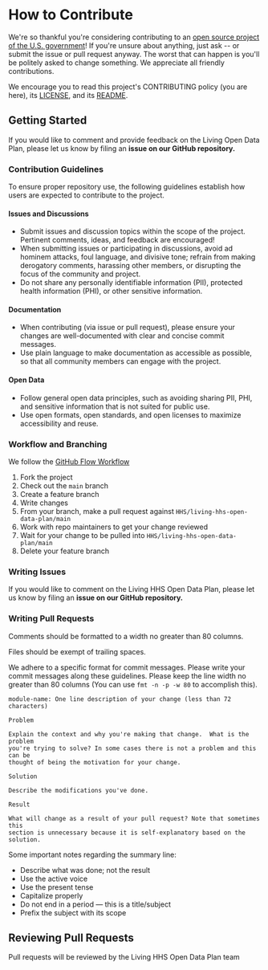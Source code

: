 # How to Contribute

We're so thankful you're considering contributing to an [open source project of the U.S. government](https://code.gov/)! If you're unsure about anything, just ask -- 
or submit the issue or pull request anyway. The worst that can happen is you'll be politely asked to change something. We appreciate all friendly contributions.

We encourage you to read this project's CONTRIBUTING policy (you are here), its
[LICENSE](LICENSE.md), and its [README](README.md).

## Getting Started

If you would like to comment and provide feedback on the Living Open Data Plan, please let us know by filing an **issue on our GitHub repository.**

### Contribution Guidelines

To ensure proper repository use, the following guidelines establish how users are expected to contribute to the project.  

#### Issues and Discussions  
* Submit issues and discussion topics within the scope of the project. Pertinent comments, ideas, and feedback are encouraged!
* When submitting issues or participating in discussions, avoid ad hominem attacks, foul language, and divisive tone; refrain from making derogatory comments,
  harassing other members, or disrupting the focus of the community and project.
* Do not share any personally identifiable information (PII), protected health information (PHI), or other sensitive information.

#### Documentation
* When contributing (via issue or pull request), please ensure your changes are well-documented with clear and concise commit messages.
* Use plain language to make documentation as accessible as possible, so that all community members can engage with the project.

#### Open Data
* Follow general open data principles, such as avoiding sharing PII, PHI, and sensitive information that is not suited for public use.  
* Use open formats, open standards, and open licenses to maximize accessibility and reuse.

### Workflow and Branching

We follow the [GitHub Flow Workflow](https://guides.github.com/introduction/flow/)

1.  Fork the project
2.  Check out the `main` branch
3.  Create a feature branch
4.  Write changes
5.  From your branch, make a pull request against `HHS/living-hhs-open-data-plan/main`
6.  Work with repo maintainers to get your change reviewed
7.  Wait for your change to be pulled into `HHS/living-hhs-open-data-plan/main`
8.  Delete your feature branch

### Writing Issues

If you would like to comment on the Living HHS Open Data Plan, please let us know by filing an **issue on our GitHub repository.**

### Writing Pull Requests

Comments should be formatted to a width no greater than 80 columns.

Files should be exempt of trailing spaces.

We adhere to a specific format for commit messages. Please write your commit
messages along these guidelines. Please keep the line width no greater than 80
columns (You can use `fmt -n -p -w 80` to accomplish this).

    module-name: One line description of your change (less than 72 characters)

    Problem

    Explain the context and why you're making that change.  What is the problem
    you're trying to solve? In some cases there is not a problem and this can be
    thought of being the motivation for your change.

    Solution

    Describe the modifications you've done.

    Result

    What will change as a result of your pull request? Note that sometimes this
    section is unnecessary because it is self-explanatory based on the solution.

Some important notes regarding the summary line:

- Describe what was done; not the result
- Use the active voice
- Use the present tense
- Capitalize properly
- Do not end in a period — this is a title/subject
- Prefix the subject with its scope

## Reviewing Pull Requests

Pull requests will be reviewed by the Living HHS Open Data Plan team
